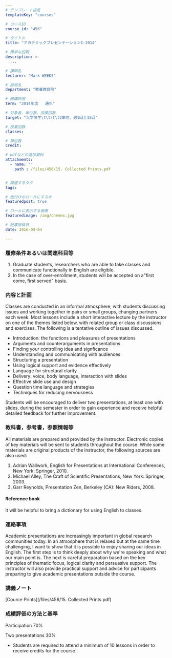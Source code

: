 ```yaml
---
# テンプレート指定
templateKey: "courses"

# コースID
course_id: "456"

# タイトル
title: "アカデミックプレゼンテーションI-2014"

# 簡単な説明
description: >-
  ...

# 講師名
lecturer: "Mark WEEKS"

# 部局名
department: "教養教育院"

# 開講時限
term: "2014年度	通年"

# 対象者、単位数、授業回数
target: "大学院生\t\t\t\t2単位、週1回全15回"

# 授業回数
classes: 

# 単位数
credit: 

# pdfなどの追加資料
attachments: 
  - name: "" 
    path : /files/456/15. Collected Prints.pdf


# 関連するタグ
tags:

# 色付けのロールにするか
featuredpost: true

# ロールに表示する画像
featuredimage: /img/chemex.jpg

# 記事投稿日
date: 2016-04-04

---
```




### 履修条件あるいは関連科目等

  1. Graduate students, researchers who are able to take classes and communicate functionally in English are eligible. 
  2. In the case of over-enrollment, students will be accepted on a"first come, first served" basis.

### 内容と計画 

Classes are conducted in an informal atmosphere, with students discussing issues and working together in pairs or small groups, changing partners each week. Most lessons include a short interactive lecture by the instructor on one of the themes listed below, with related group or class discussions and exercises. The following is a tentative outline of issues discussed. 

  * Introduction: the functions and pleasures of presentations
  * Arguments and counterarguments in presentations
  * Finding your controlling idea and signficance
  * Understanding and communicating with audiences
  * Structuring a presentation
  * Using logical support and evidence effectively
  * Language for structural clarity
  * Delivery: voice, body language, interaction with slides
  * Effective slide use and design 
  * Question time language and strategies 
  * Techniques for reducing nervousness 

Students will be encouraged to deliver two presentations, at least one with slides, during the semester in order to gain experience and receive helpful detailed feedback for further improvement. 

### 教科書，参考書，参照情報等

All materials are prepared and provided by the instructor. Electronic copies of key materials will be sent to students throughout the course. While some materials are original products of the instructor, the following sources are also used:

  1. Adrian Wallwork, English for Presentations at International Conferences, New York: Springer, 2010.
  2. Michael Alley, The Craft of Scientific Presentations, New York: Springer, 2003.
  3. Garr Reynolds, Presentation Zen, Berkeley (CA): New Riders, 2008.

#### Reference book

It will be helpful to bring a dictionary for using English to classes. 

### 連絡事項

Academic presentations are increasingly important in global research communities today. In an atmosphere that is relaxed but at the same time challenging, I want to show that it is possible to enjoy sharing our ideas in English. The first step is to think deeply about why we're speaking and what our main point is. The next is careful preparation based on the key principles of thematic focus, logical clarity and persuasive support. The instructor will also provide practical support and advice for participants preparing to give academic presentations outside the course.

### 講義ノート


[Cource Prints](/files/456/15. Collected Prints.pdf) 

### 成績評価の方法と基準

Participation 70%

Two presentations 30%

* Students are required to attend a minimum of 10 lessons in order to receive credits for the course.
